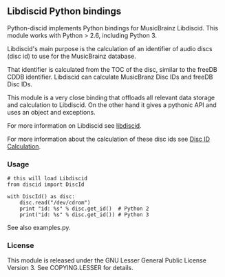 ## Libdiscid Python bindings

Python-discid implements Python bindings for MusicBrainz Libdiscid.
This module works with Python > 2.6, including Python 3.

Libdiscid's main purpose is the calculation of an
identifier of audio discs (disc id)
to use for the MusicBrainz database.

That identifier is calculated from the TOC of the disc,
similar to the freeDB CDDB identifier.
Libdiscid can calculate MusicBranz Disc IDs and 
freeDB Disc IDs.

This module is a very close binding that offloads
all relevant data storage and calculation to Libdiscid.
On the other hand it gives a pythonic API
and uses an object and exceptions.

For more information on Libdiscid see
[libdiscid](http://musicbrainz.org/doc/libdiscid).

For more information about the calculation of these disc ids see
[Disc ID Calculation](http://musicbrainz.org/doc/Disc_ID_Calculation).


### Usage

    # this will load Libdiscid
    from discid import DiscId

    with DiscId() as disc:
        disc.read("/dev/cdrom")
        print "id: %s" % disc.get_id()	# Python 2
        print("id: %s" % disc.get_id())	# Python 3

See also examples.py.

### License

This module is released under the GNU Lesser General Public License Version 3.
See COPYING.LESSER for details.
